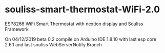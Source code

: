 # souliss-smart-thermostat-WiFi-2.0
ESP8266 WiFi Smart Thermostat with nextion display and Souliss Framework

On 04/12/2019 beta 0.2 compile on Arduino IDE 1.8.10 with last esp core 2.6.1 and last souliss WebServerNotify Branch

